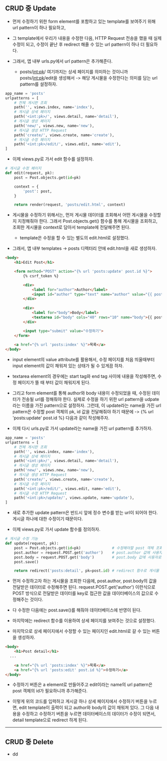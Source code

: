 ## CRUD 중 Update
- 먼저 수정하기 위한 form element를 포함하고 있는 template를 보여주기 위해 url pattern이 하나 필요하고, 
- 그 template에서 우리가 내용을 수정한 다음, HTTP Request 전송을 했을 때 실제 수정이 되고, 수정이 끝난 후 redirect 해줄 수 있는 url pattern이 하나 더 필요하다.

- 그래서, 앱 내부 urls.py에서 url pattern은 추가해준다. 
  - posts/<int:pk>/ 여기까지는 상세 페이지를 의미하는 것이니까 posts/<int:pk>/edit을 생성해서 -> 해당 게시물을 수정한다는 의미를 담는 url pattern를 설정하자.

```python
app_name = 'posts'
urlpatterns = [
    # 전체 게시판 조회
    path('', views.index, name='index'),
    # 게시글 상세 페이지
    path('<int:pk>/', views.detail, name='detail'),
    # 게시글 생성 페이지
    path('new/', views.new, name='new'),
    # 게시글 생성 HTTP Request
    path('create/', views.create, name='create'),
    # 게시글 수정 페이지
    path('<int:pk>/edit/', views.edit, name='edit'),
]
```

- 이제 views.py로 가서 edit 함수를 설정하자.
```python
# 게시글 수정 페이지
def edit(request, pk):
    post = Post.objects.get(id=pk)

    context = {
        'post': post,
    }

    return render(request, 'posts/edit.html', context)
```    
    
- 게시물을 수정하기 위해서는, 먼저 게시물 데이터를 조회해서 어떤 게시물을 수정할지 지정해줘야 한다. 그래서 Post.objects.get() 함수를 통해 게시물을 조회하고, 조회한 게시물을 context로 담아서 template에
  전달해주면 된다. 
  - template은 수정을 할 수 있는 별도의 edit.html로 설정했다.

- 그래서, 앱 내부 templates -> posts 디렉터리 안에 edit.html을 새로 생성하자.

```html
<body>
    <h1>Edit Post</h1>

    <form method="POST" action="{% url 'posts:update' post.id %}">
        {% csrf_token %}

        <div>
            <label for="author">Author</label>
            <input id="author" type="text" name="author" value="{{ post.author }}"> 
        </div>
        
        <div>
            <label for="body">Body</label>
            <textarea id="body" cols="40" rows="10" name="body">{{ post.body }}</textarea>
        </div>

        <input type="submit" value="수정하기">   
    </form>
   
    <a href="{% url 'posts:index' %}">목록</a>
</body>
```

- input element의 value attribute를 활용해서, 수정 페이지를 처음 띄울때부터 input element의 값이 채워져 있는 상태가 될 수 있게끔 하자.
- textarea element의 경우에는 start tag와 end tag 사이에 내용을 작성해주면, 수정 페이지가 뜰 때 부터 값이 채워지게 된다.
- 그리고 form element를 통해 author와 body 내용이 수정되었을 때, 수정된 데이터가 전송될 url를 정해줘야 한다. 실제로 수정을 하기 위한 url pattern을 udpate라는 이름을 가진 pattern으로 설정하자. 
  그런데, 이 update라는 name을 가진 url pattern은 수정할 post 객체의 pk, id 값을 전달해줘야 하기 때문에 -> {% url 'posts:update' post.id %} 다음과 같이 작성해주자.
  
- 이제 다시 urls.py로 가서 update라는 name을 가진 url pattern를 추가하자.

```python
app_name = 'posts'
urlpatterns = [
    # 전체 게시판 조회
    path('', views.index, name='index'),
    # 게시글 상세 페이지
    path('<int:pk>/', views.detail, name='detail'),
    # 게시글 생성 페이지
    path('new/', views.new, name='new'),
    # 게시글 생성 HTTP Request
    path('create/', views.create, name='create'),
    # 게시글 수정 페이지
    path('<int:pk>/edit/', views.edit, name='edit'),
    # 게시글 수정 HTTP Request
    path('<int:pk>/update/', views.update, name='update'),
]
```

- 새로 추가한 update pattern은 반드시 앞에 정수 변수를 받는 url이 되어야 한다. 게시글 하나에 대한 수정이기 때문이다.

- 이제 views.py로 가서 update 함수를 정의하자.

```python
# 게시글 수정 기능
def update(request, pk):
    post = Post.objects.get(id=pk)              # 수정해야할 post 객체 조회
    post.author = request.POST.get('author')    # post.author 값에 사용자로부터 POST 방식으로 입력받은 값으로 수정
    post.body = request.POST.get('body')        # post.body 값에 사용자로부터 POST 방식으로 입력받은 값으로 수정
    post.save()

    return redirect('posts:detail', pk=post.id) # redirect 함수로 게시물 상세 페이지 보여주기
```    

- 먼저 수정하고자 하는 게시물을 조회한 다음에, post.author, post.body의 값을 전달받은 데이터로 수정해주면 된다. request.POST.get('author') 이런식으로 POST 방식으로 전달받은 데이터를 key로 
  접근한 값을 데이터베이스의 값으로 수정해주는 것이다.
- 다 수정한 다음에는 post.save()를 해줘야 데이터베이스에 반영이 된다.
- 마지막에는 redirect 함수를 이용하여 상세 페이지를 보여주는 것으로 설정했다.

- 마지막으로 상세 페이지에서 수정할 수 있는 페이지인 edit.html로 갈 수 있는 버튼을 생성하자.
```html
<body>
    <h1>Post detail</h1>
  ...
  
    <a href="{% url 'posts:index' %}">목록</a>
    <a href="{% url 'posts:edit' post.id %}">수정하기</a>
</body>
```

- 수정하기 버튼은 a element로 만들어주고 edit이라는 name의 url pattern은 post 객체의 id가 필요하니까 추가해준다.


- 이렇게 위의 코드를 입력하고 게시글 하나 상세 페이지에서 수정하기 버튼을 누르면, edit template이 출력이 되고 author와 body의 값이 채워져 있다. 그 다음 내용을 수정하고 수정하기 버튼을 누르면 데이터베이스의 데이터가 수정이 되면서, detail template으로 redirect 하게 된다.

* * *
## CRUD 중 Delete
- dd
